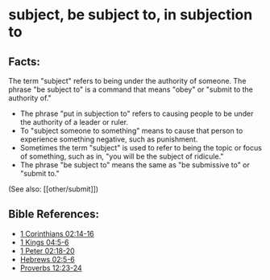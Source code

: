 # subject, be subject to, in subjection to #

## Facts: ##

The term "subject" refers to being under the authority of someone. The phrase "be subject to" is a command that means "obey" or "submit to the authority of."

* The phrase "put in subjection to" refers to causing people to be under the authority of a leader or ruler.
* To "subject someone to something" means to cause that person to experience something negative, such as punishment.
* Sometimes the term "subject" is used to refer to being the topic or focus of something, such as in, "you will be the subject of ridicule."
* The phrase "be subject to" means the same as "be submissive to" or "submit to."

(See also: [[other/submit]])

## Bible References: ##

* [1 Corinthians 02:14-16](en/tn/1co/help/02/14)
* [1 Kings 04:5-6](en/tn/1ki/help/04/05)
* [1 Peter 02:18-20](en/tn/1pe/help/02/18)
* [Hebrews 02:5-6](en/tn/heb/help/02/05)
* [Proverbs 12:23-24](en/tn/pro/help/12/23)